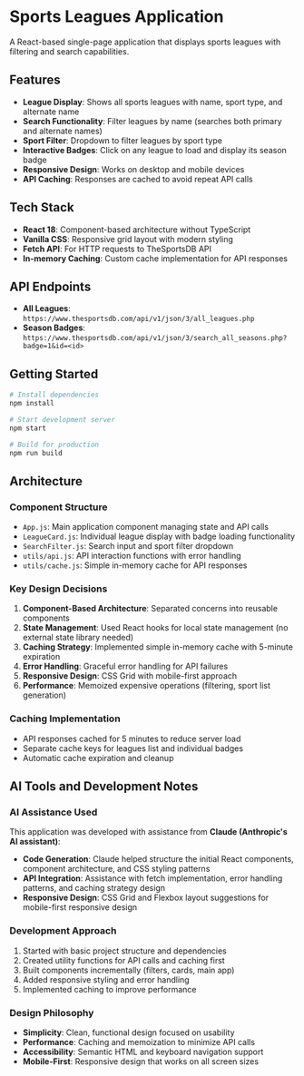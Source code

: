 # Sports Leagues Application

A React-based single-page application that displays sports leagues with filtering and search capabilities.

## Features

- **League Display**: Shows all sports leagues with name, sport type, and alternate name
- **Search Functionality**: Filter leagues by name (searches both primary and alternate names)
- **Sport Filter**: Dropdown to filter leagues by sport type
- **Interactive Badges**: Click on any league to load and display its season badge
- **Responsive Design**: Works on desktop and mobile devices
- **API Caching**: Responses are cached to avoid repeat API calls

## Tech Stack

- **React 18**: Component-based architecture without TypeScript
- **Vanilla CSS**: Responsive grid layout with modern styling
- **Fetch API**: For HTTP requests to TheSportsDB API
- **In-memory Caching**: Custom cache implementation for API responses

## API Endpoints

- **All Leagues**: `https://www.thesportsdb.com/api/v1/json/3/all_leagues.php`
- **Season Badges**: `https://www.thesportsdb.com/api/v1/json/3/search_all_seasons.php?badge=1&id=<id>`

## Getting Started

```bash
# Install dependencies
npm install

# Start development server
npm start

# Build for production
npm run build
```

## Architecture

### Component Structure

- `App.js`: Main application component managing state and API calls
- `LeagueCard.js`: Individual league display with badge loading functionality
- `SearchFilter.js`: Search input and sport filter dropdown
- `utils/api.js`: API interaction functions with error handling
- `utils/cache.js`: Simple in-memory cache for API responses

### Key Design Decisions

1. **Component-Based Architecture**: Separated concerns into reusable components
2. **State Management**: Used React hooks for local state management (no external state library needed)
3. **Caching Strategy**: Implemented simple in-memory cache with 5-minute expiration
4. **Error Handling**: Graceful error handling for API failures
5. **Responsive Design**: CSS Grid with mobile-first approach
6. **Performance**: Memoized expensive operations (filtering, sport list generation)

### Caching Implementation

- API responses cached for 5 minutes to reduce server load
- Separate cache keys for leagues list and individual badges
- Automatic cache expiration and cleanup

## AI Tools and Development Notes

### AI Assistance Used

This application was developed with assistance from **Claude (Anthropic's AI assistant)**:

- **Code Generation**: Claude helped structure the initial React components, component architecture, and CSS styling patterns
- **API Integration**: Assistance with fetch implementation, error handling patterns, and caching strategy design
- **Responsive Design**: CSS Grid and Flexbox layout suggestions for mobile-first responsive design

### Development Approach

1. Started with basic project structure and dependencies
2. Created utility functions for API calls and caching first
3. Built components incrementally (filters, cards, main app)
4. Added responsive styling and error handling
5. Implemented caching to improve performance

### Design Philosophy

- **Simplicity**: Clean, functional design focused on usability
- **Performance**: Caching and memoization to minimize API calls
- **Accessibility**: Semantic HTML and keyboard navigation support
- **Mobile-First**: Responsive design that works on all screen sizes

